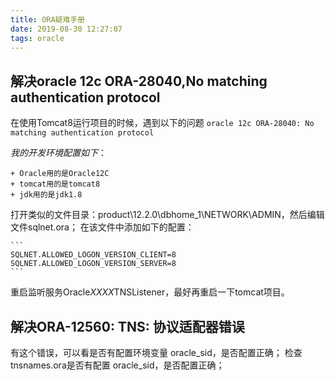 ```yaml
---
title: ORA疑难手册
date: 2019-08-30 12:27:07
tags: oracle
---
```

## 解决oracle 12c ORA-28040,No matching authentication protocol
在使用Tomcat8运行项目的时候，遇到以下的问题
	```
	oracle 12c ORA-28040: No matching authentication protocol
	```

*我的开发环境配置如下*：

	+ Oracle用的是Oracle12C
	+ tomcat用的是tomcat8
	+ jdk用的是jdk1.8


打开类似的文件目录：product\12.2.0\dbhome_1\NETWORK\ADMIN，然后编辑文件sqlnet.ora；
在该文件中添加如下的配置：

	```
	SQLNET.ALLOWED_LOGON_VERSION_CLIENT=8
	SQLNET.ALLOWED_LOGON_VERSION_SERVER=8
	```
重启监听服务Oracle*XXXX*TNSListener，最好再重启一下tomcat项目。

## 解决ORA-12560: TNS: 协议适配器错误

有这个错误，可以看是否有配置环境变量 oracle_sid，是否配置正确；
检查tnsnames.ora是否有配置 oracle_sid，是否配置正确；

